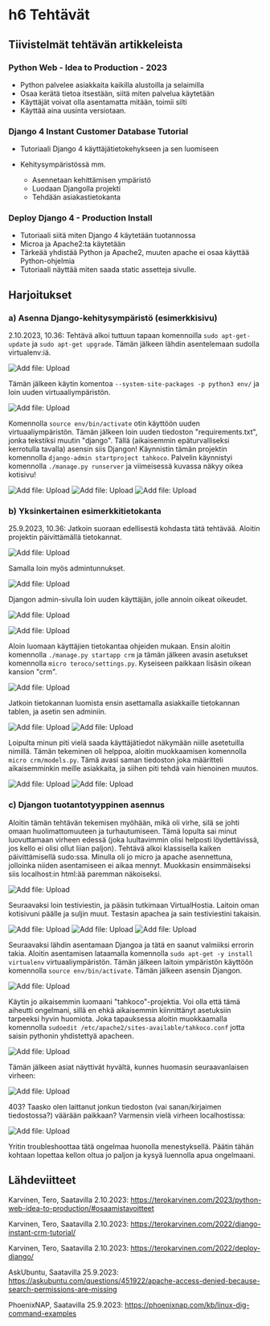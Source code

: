 # h6 Tehtävät


## Tiivistelmät tehtävän artikkeleista

###  Python Web - Idea to Production - 2023

- Python palvelee asiakkaita kaikilla alustoilla ja selaimilla
- Osaa kerätä tietoa itsestään, siitä miten palvelua käytetään
- Käyttäjät voivat olla asentamatta mitään, toimii silti
- Käyttää aina uusinta versiotaan.


###  Django 4 Instant Customer Database Tutorial

- Tutoriaali Django 4 käyttäjätietokehykseen ja sen luomiseen

- Kehitysympäristössä mm.
  - Asennetaan  kehittämisen ympäristö
  - Luodaan Djangolla projekti
  - Tehdään asiakastietokanta


###  Deploy Django 4 - Production Install

- Tutoriaali siitä miten Django 4 käytetään tuotannossa
- Microa ja Apache2:ta käytetään
- Tärkeää yhdistää Python ja Apache2, muuten apache ei osaa käyttää Python-ohjelmia
- Tutoriaali näyttää miten saada static assetteja sivulle.
  



## Harjoitukset

### a) Asenna Django-kehitysympäristö (esimerkkisivu)

2.10.2023, 10.36:
Tehtävä alkoi tuttuun tapaan komennoilla `sudo apt-get-update` ja `sudo apt-get upgrade`. Tämän jälkeen lähdin asentelemaan sudolla virtualenv:iä.

![Add file: Upload](a1Virtual.png)

Tämän jälkeen käytin komentoa `--system-site-packages -p python3 env/` ja loin uuden virtuaaliympäristön.

![Add file: Upload](a2Activate.png)

Komennolla `source env/bin/activate` otin käyttöön uuden virtuaaliympäristön. Tämän jälkeen loin uuden tiedoston "requirements.txt", jonka tekstiksi muutin "django". Tällä (aikaisemmin epäturvalliseksi kerrotulla tavalla) asensin siis Djangon!
Käynnistin tämän projektin komennolla `django-admin startproject tahkoco`. Palvelin käynnistyi komennolla `./manage.py runserver` ja viimeisessä kuvassa näkyy oikea kotisivu!

![Add file: Upload](a3DjangoInstalled.png)
![Add file: Upload](a4Installed.png)
![Add file: Upload](a5Congraz.png)



### b) Yksinkertainen esimerkkitietokanta

25.9.2023, 10.36:
Jatkoin suoraan edellisestä kohdasta tätä tehtävää. Aloitin projektin päivittämällä tietokannat.

![Add file: Upload](b1Migrate.png)


Samalla loin myös admintunnukset.

![Add file: Upload](b2Admin.png)


Djangon admin-sivulla loin uuden käyttäjän, jolle annoin oikeat oikeudet.

![Add file: Upload](b3AdminToimii.png)

![Add file: Upload](b4Superuser.png)


Aloin luomaan käyttäjien tietokantaa ohjeiden mukaan. Ensin aloitin komennolla `./manage.py startapp crm` ja tämän jälkeen avasin asetukset komennolla `micro teroco/settings.py`. Kyseiseen paikkaan lisäsin oikean kansion "crm".

![Add file: Upload](b5crm.png)


Jatkoin tietokannan luomista ensin asettamalla asiakkaille tietokannan tablen, ja asetin sen adminiin.

![Add file: Upload](b6Database.png)
![Add file: Upload](b7DatabaseAdmin.png)

Loipulta minun piti vielä saada käyttäjätiedot näkymään niille asetetuilla nimillä. Tämän tekeminen oli helppoa, aloitin muokkaamisen komennolla `micro crm/models.py`. Tämä avasi saman tiedoston joka määritteli 
aikaisemminkin meille asiakkaita, ja siihen piti tehdä vain hienoinen muutos. 

![Add file: Upload](b8Customers.png)
![Add file: Upload](b9CustomersNimi.png)




### c) Djangon tuotantotyyppinen asennus

Aloitin tämän tehtävän tekemisen myöhään, mikä oli virhe, silä se johti omaan huolimattomuuteen ja turhautumiseen. Tämä lopulta sai minut luovuttamaan virheen edessä (joka luultavimmin olisi helposti löydettävissä, jos kello ei olisi ollut liian paljon).
Tehtävä alkoi klassisella kaiken päivittämisellä sudo:ssa. Minulla oli jo micro ja apache asennettuna, jolloinka niiden asentamiseen ei aikaa mennyt. Muokkasin ensimmäiseksi siis localhost:in html:ää paremman näkoiseksi.

![Add file: Upload](c1Alku.png)

Seuraavaksi loin testiviestin, ja pääsin tutkimaan VirtualHostia. Laitoin oman kotisivuni päälle ja suljin muut. Testasin apachea ja sain testiviestini takaisin.

![Add file: Upload](c2Samaa.png)
![Add file: Upload](c3VirtualHost.png)
![Add file: Upload](c4Statically.png)


Seuraavaksi lähdin asentamaan Djangoa ja tätä en saanut valmiiksi errorin takia. Aloitin asentamisen lataamalla komennolla `sudo apt-get -y install virtualenv` virtuaaliympäristön. 
Tämän jälkeen laitoin ympäristön käyttöön komennolla `source env/bin/activate`. Tämän jälkeen asensin Djangon.

![Add file: Upload](c5Eteenpäin.png)


Käytin jo aikaisemmin luomaani "tahkoco"-projektia. Voi olla että tämä aiheutti ongelmani, sillä en ehkä aikaisemmin kiinnittänyt asetuksiin tarpeeksi hyvin huomiota. Joka tapauksessa aloitin 
muokkaamalla komennolla `sudoedit /etc/apache2/sites-available/tahkoco.conf` jotta saisin pythonin yhdistettyä apacheen.

![Add file: Upload](c6SudoEdit.png)


Tämän jälkeen asiat näyttivät hyvältä, kunnes huomasin seuraavanlaisen virheen:

![Add file: Upload](c7Hmmmm.png)


403? Taasko olen laittanut jonkun tiedoston (vai sanan/kirjaimen tiedostossa?) väärään paikkaan? Varmensin vielä virheen localhostissa:

![Add file: Upload](c8Damn.png)


Yritin troubleshoottaa tätä ongelmaa huonolla menestyksellä. Päätin tähän kohtaan lopettaa kellon oltua jo paljon ja kysyä luennolla apua ongelmaani.



## Lähdeviitteet

Karvinen, Tero, Saatavilla 2.10.2023: https://terokarvinen.com/2023/python-web-idea-to-production/#osaamistavoitteet

Karvinen, Tero, Saatavilla 2.10.2023: https://terokarvinen.com/2022/django-instant-crm-tutorial/

Karvinen, Tero, Saatavilla 2.10.2023: https://terokarvinen.com/2022/deploy-django/

AskUbuntu, Saatavilla 25.9.2023: https://askubuntu.com/questions/451922/apache-access-denied-because-search-permissions-are-missing

PhoenixNAP, Saatavilla 25.9.2023: https://phoenixnap.com/kb/linux-dig-command-examples
